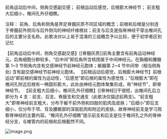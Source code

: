 前角运动后中间，侧角交感副交感；
前根运动后感觉，后根膨大神经节；
前支粗大后细小，椎间孔外仔细瞧。

注释：
前角、后角和侧角是界定脊髓灰质不同区域的概念；前根和后根是分别连于脊髓前外侧沟与后外侧沟的神经纤维根丝；前支与后支是指脊神经干穿出椎间孔后的主要分支名称。此歌决对以上易于混淆的三组概念予以比较，便于初学者区别记忆

【前角运动后中间，侧角交感副交感】[[脊髓灰质]]前角主要含有前角运动神经元。后角细胞分群较多，“后中间”即后角所含核团属于中间神经元。在胸髓和腰髓第 1~3 节侧角内含有交感神经节前神经元胞体；骶髓第 2~4 节中间带（相当侧角处) 含有副交感神经节前神经元胞体。
【前根运动后感觉，后根膨大神经节】前根运动”即前根的属性为运动性，“后感觉”即后根的属性为感觉性；“后根膨大”即在椎间孔附近后根有一椭圆形膨大，此处由神经元胞体聚集形成，称“神经节”，即脊神经节。
【前支粗大后细小，椎间孔外仔细瞧】[[脊神经]]干很短，出椎间孔后立即分为 4 支：前支、后支、脊膜支和交通支（此歌决仅描述前两支)。“前支粗大”即脊神经前支粗大，分布于躯干前外侧和四肢的肌肉及皮肤；“后细小”即后支细小，仅分布于项、背及腰骶部的深层肌肉和附近的皮肤，故脊神经前支是学习观察脊神经的主要内容。“椎间孔外仔细瞧”提示前支和后支是位于椎间孔之外的脊神经分支，与椎管内的前根和后根截然不同。

![image.png](https://picgo18719498306.oss-cn-guangzhou.aliyuncs.com/20250808170238396.png)
